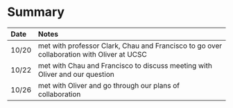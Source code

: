 # Summary
| Date   | Notes
| :----- | :-------------------------------
| 10/20 | met with professor Clark, Chau and Francisco to go over collaboration with Oliver at UCSC
| 10/22 | met with Chau and Francisco to discuss meeting with Oliver and our question
| 10/26 |	met with Oliver and go through our plans of collaboration



